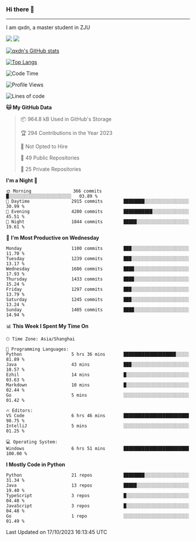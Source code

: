 ### Hi there 👋
---

I am qxdn, a master student in ZJU

[![](https://img.shields.io/badge/blog-qxdn-brightgreen?style=for-the-badge&logo=hexo)](https://qianxu.run) [![](https://img.shields.io/badge/bilibili-qxdn-ff69b4?style=for-the-badge&logo=Bilibili)](https://space.bilibili.com/11674667)


[![qxdn's GitHub stats](https://github-readme-stats.vercel.app/api?username=qxdn&count_private=true&show_icons=true)](https://github.com/qxdn)

[![Top Langs](https://github-readme-stats.vercel.app/api/top-langs/?username=qxdn&layout=compact)](https://github.com/qxdn)

<!--START_SECTION:waka-->
![Code Time](http://img.shields.io/badge/Code%20Time-1%2C198%20hrs%2034%20mins-blue)

![Profile Views](http://img.shields.io/badge/Profile%20Views-2-blue)

![Lines of code](https://img.shields.io/badge/From%20Hello%20World%20I%27ve%20Written-10.8%20million%20lines%20of%20code-blue)

**🐱 My GitHub Data** 

> 📦 964.8 kB Used in GitHub's Storage 
 > 
> 🏆 294 Contributions in the Year 2023
 > 
> 🚫 Not Opted to Hire
 > 
> 📜 49 Public Repositories 
 > 
> 🔑 25 Private Repositories 
 > 
**I'm a Night 🦉** 

```text
🌞 Morning                366 commits         █░░░░░░░░░░░░░░░░░░░░░░░░   03.89 % 
🌆 Daytime                2915 commits        ████████░░░░░░░░░░░░░░░░░   30.99 % 
🌃 Evening                4280 commits        ███████████░░░░░░░░░░░░░░   45.51 % 
🌙 Night                  1844 commits        █████░░░░░░░░░░░░░░░░░░░░   19.61 % 
```
📅 **I'm Most Productive on Wednesday** 

```text
Monday                   1100 commits        ███░░░░░░░░░░░░░░░░░░░░░░   11.70 % 
Tuesday                  1239 commits        ███░░░░░░░░░░░░░░░░░░░░░░   13.17 % 
Wednesday                1686 commits        ████░░░░░░░░░░░░░░░░░░░░░   17.93 % 
Thursday                 1433 commits        ████░░░░░░░░░░░░░░░░░░░░░   15.24 % 
Friday                   1297 commits        ███░░░░░░░░░░░░░░░░░░░░░░   13.79 % 
Saturday                 1245 commits        ███░░░░░░░░░░░░░░░░░░░░░░   13.24 % 
Sunday                   1405 commits        ████░░░░░░░░░░░░░░░░░░░░░   14.94 % 
```


📊 **This Week I Spent My Time On** 

```text
🕑︎ Time Zone: Asia/Shanghai

💬 Programming Languages: 
Python                   5 hrs 36 mins       ████████████████████░░░░░   81.89 % 
Java                     43 mins             ███░░░░░░░░░░░░░░░░░░░░░░   10.57 % 
Ezhil                    14 mins             █░░░░░░░░░░░░░░░░░░░░░░░░   03.63 % 
Markdown                 10 mins             █░░░░░░░░░░░░░░░░░░░░░░░░   02.44 % 
Go                       5 mins              ░░░░░░░░░░░░░░░░░░░░░░░░░   01.42 % 

🔥 Editors: 
VS Code                  6 hrs 46 mins       █████████████████████████   98.75 % 
IntelliJ                 5 mins              ░░░░░░░░░░░░░░░░░░░░░░░░░   01.25 % 

💻 Operating System: 
Windows                  6 hrs 51 mins       █████████████████████████   100.00 % 
```

**I Mostly Code in Python** 

```text
Python                   21 repos            ████████░░░░░░░░░░░░░░░░░   31.34 % 
Java                     13 repos            █████░░░░░░░░░░░░░░░░░░░░   19.40 % 
TypeScript               3 repos             █░░░░░░░░░░░░░░░░░░░░░░░░   04.48 % 
JavaScript               3 repos             █░░░░░░░░░░░░░░░░░░░░░░░░   04.48 % 
Go                       1 repo              ░░░░░░░░░░░░░░░░░░░░░░░░░   01.49 % 
```




 Last Updated on 17/10/2023 16:13:45 UTC
<!--END_SECTION:waka-->

<!--
**qxdn/qxdn** is a ✨ _special_ ✨ repository because its `README.md` (this file) appears on your GitHub profile.

Here are some ideas to get you started:

- 🔭 I’m currently working on ...
- 🌱 I’m currently learning ...
- 👯 I’m looking to collaborate on ...
- 🤔 I’m looking for help with ...
- 💬 Ask me about ...
- 📫 How to reach me: ...
- 😄 Pronouns: ...
- ⚡ Fun fact: ...
-->
